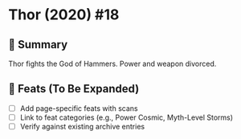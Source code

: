 # Thor (2020) #18

## 📖 Summary
Thor fights the God of Hammers. Power and weapon divorced.

## 🔹 Feats (To Be Expanded)
- [ ] Add page-specific feats with scans
- [ ] Link to feat categories (e.g., Power Cosmic, Myth-Level Storms)
- [ ] Verify against existing archive entries